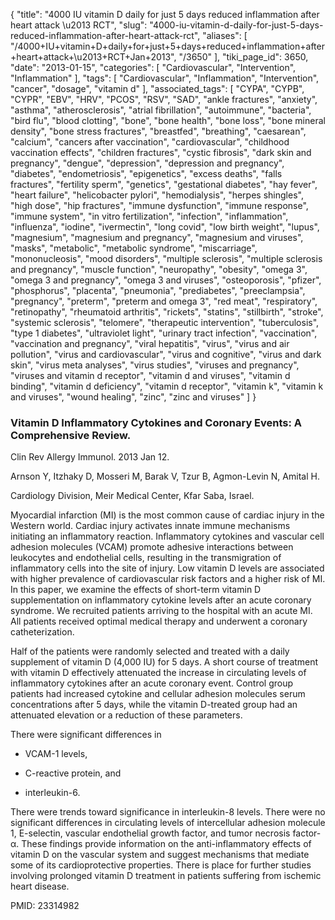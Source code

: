 {
    "title": "4000 IU vitamin D daily for just 5 days reduced inflammation after heart attack \u2013 RCT",
    "slug": "4000-iu-vitamin-d-daily-for-just-5-days-reduced-inflammation-after-heart-attack-rct",
    "aliases": [
        "/4000+IU+vitamin+D+daily+for+just+5+days+reduced+inflammation+after+heart+attack+\u2013+RCT+Jan+2013",
        "/3650"
    ],
    "tiki_page_id": 3650,
    "date": "2013-01-15",
    "categories": [
        "Cardiovascular",
        "Intervention",
        "Inflammation"
    ],
    "tags": [
        "Cardiovascular",
        "Inflammation",
        "Intervention",
        "cancer",
        "dosage",
        "vitamin d"
    ],
    "associated_tags": [
        "CYPA",
        "CYPB",
        "CYPR",
        "EBV",
        "HRV",
        "PCOS",
        "RSV",
        "SAD",
        "ankle fractures",
        "anxiety",
        "asthma",
        "atherosclerosis",
        "atrial fibrillation",
        "autoimmune",
        "bacteria",
        "bird flu",
        "blood clotting",
        "bone",
        "bone health",
        "bone loss",
        "bone mineral density",
        "bone stress fractures",
        "breastfed",
        "breathing",
        "caesarean",
        "calcium",
        "cancers after vaccination",
        "cardiovascular",
        "childhood vaccination effects",
        "children fractures",
        "cystic fibrosis",
        "dark skin and pregnancy",
        "dengue",
        "depression",
        "depression and pregnancy",
        "diabetes",
        "endometriosis",
        "epigenetics",
        "excess deaths",
        "falls fractures",
        "fertility sperm",
        "genetics",
        "gestational diabetes",
        "hay fever",
        "heart failure",
        "helicobacter pylori",
        "hemodialysis",
        "herpes shingles",
        "high dose",
        "hip fractures",
        "immune dysfunction",
        "immune response",
        "immune system",
        "in vitro fertilization",
        "infection",
        "inflammation",
        "influenza",
        "iodine",
        "ivermectin",
        "long covid",
        "low birth weight",
        "lupus",
        "magnesium",
        "magnesium and pregnancy",
        "magnesium and viruses",
        "masks",
        "metabolic",
        "metabolic syndrome",
        "miscarriage",
        "mononucleosis",
        "mood disorders",
        "multiple sclerosis",
        "multiple sclerosis and pregnancy",
        "muscle function",
        "neuropathy",
        "obesity",
        "omega 3",
        "omega 3 and pregnancy",
        "omega 3 and viruses",
        "osteoporosis",
        "pfizer",
        "phosphorus",
        "placenta",
        "pneumonia",
        "prediabetes",
        "preeclampsia",
        "pregnancy",
        "preterm",
        "preterm and omega 3",
        "red meat",
        "respiratory",
        "retinopathy",
        "rheumatoid arthritis",
        "rickets",
        "statins",
        "stillbirth",
        "stroke",
        "systemic sclerosis",
        "telomere",
        "therapeutic intervention",
        "tuberculosis",
        "type 1 diabetes",
        "ultraviolet light",
        "urinary tract infection",
        "vaccination",
        "vaccination and pregnancy",
        "viral hepatitis",
        "virus",
        "virus and air pollution",
        "virus and cardiovascular",
        "virus and cognitive",
        "virus and dark skin",
        "virus meta analyses",
        "virus studies",
        "viruses and pregnancy",
        "viruses and vitamin d receptor",
        "vitamin d and viruses",
        "vitamin d binding",
        "vitamin d deficiency",
        "vitamin d receptor",
        "vitamin k",
        "vitamin k and viruses",
        "wound healing",
        "zinc",
        "zinc and viruses"
    ]
}


### Vitamin D Inflammatory Cytokines and Coronary Events: A Comprehensive Review.

Clin Rev Allergy Immunol. 2013 Jan 12.

Arnson Y, Itzhaky D, Mosseri M, Barak V, Tzur B, Agmon-Levin N, Amital H.

Cardiology Division, Meir Medical Center, Kfar Saba, Israel.

Myocardial infarction (MI) is the most common cause of cardiac injury in the Western world. Cardiac injury activates innate immune mechanisms initiating an inflammatory reaction. Inflammatory cytokines and vascular cell adhesion molecules (VCAM) promote adhesive interactions between leukocytes and endothelial cells, resulting in the transmigration of inflammatory cells into the site of injury. Low vitamin D levels are associated with higher prevalence of cardiovascular risk factors and a higher risk of MI. In this paper, we examine the effects of short-term vitamin D supplementation on inflammatory cytokine levels after an acute coronary syndrome. We recruited patients arriving to the hospital with an acute MI. All patients received optimal medical therapy and underwent a coronary catheterization. 

Half of the patients were randomly selected and treated with a daily supplement of vitamin D (4,000 IU) for 5 days. A short course of treatment with vitamin D effectively attenuated the increase in circulating levels of inflammatory cytokines after an acute coronary event. Control group patients had increased cytokine and cellular adhesion molecules serum concentrations after 5 days, while the vitamin D-treated group had an attenuated elevation or a reduction of these parameters. 

There were significant differences in 

* VCAM-1 levels, 

* C-reactive protein, and 

* interleukin-6. 

There were trends toward significance in interleukin-8 levels. There were no significant differences in circulating levels of intercellular adhesion molecule 1, E-selectin, vascular endothelial growth factor, and tumor necrosis factor-α. These findings provide information on the anti-inflammatory effects of vitamin D on the vascular system and suggest mechanisms that mediate some of its cardioprotective properties. There is place for further studies involving prolonged vitamin D treatment in patients suffering from ischemic heart disease.

PMID:     23314982